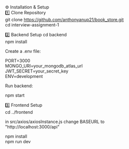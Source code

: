 ⚙️ Installation & Setup                                         
1️⃣ Clone Repository                                 
git clone https://github.com/anthonyanup21/book_store.git                          
cd interview-assignment-1                                                       

2️⃣ Backend Setup
cd backend                                                                                  
npm install                                


Create a .env file:

PORT=3000                               
MONGO_URI=your_mongodb_atlas_url                           
JWT_SECRET=your_secret_key                                      
ENV=development                             


Run backend:                                                     

npm start                         

3️⃣ Frontend Setup                   
cd ../frontend

in src/axios/axiosInstance.js  change BASEURL to "http://localhost:3000/api"

npm install                                            
npm run dev

